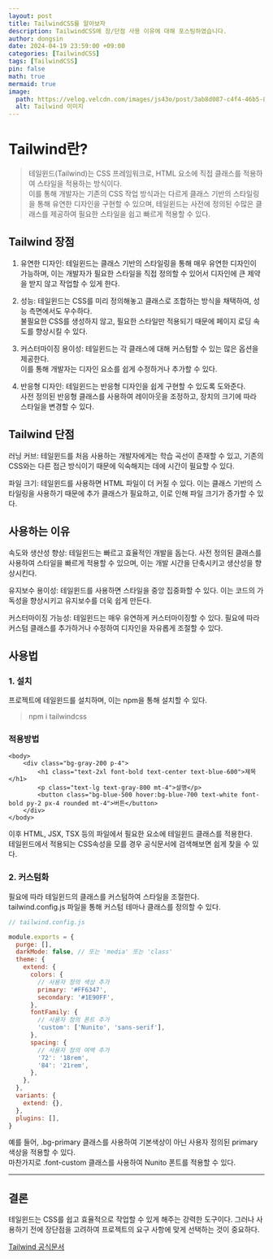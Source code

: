 ```yaml
---
layout: post
title: TailwindCSS를 알아보자
description: TailwindCSS에 장/단점 사용 이유에 대해 포스팅하였습니다.
author: dongsin
date: 2024-04-19 23:59:00 +09:00
categories: [TailwindCSS]
tags: [TailwindCSS]
pin: false
math: true
mermaid: true
image:
  path: https://velog.velcdn.com/images/js43o/post/3ab8d087-c4f4-46b5-8f65-6d5e1736b58e/image.png
  alt: Tailwind 이미지
---
```




# Tailwind란?
<!-- h1 -->

> 테일윈드(Tailwind)는 CSS 프레임워크로, HTML 요소에 직접 클래스를 적용하여 스타일을 적용하는 방식이다. <br />
이를 통해 개발자는 기존의 CSS 작업 방식과는 다르게 클래스 기반의 스타일링을 통해 유연한 디자인을 구현할 수 있으며, 테일윈드는 사전에 정의된 수많은 클래스를 제공하여 필요한 스타일을 쉽고 빠르게 적용할 수 있다.


## Tailwind 장점
 1. 유연한 디자인: 테일윈드는 클래스 기반의 스타일링을 통해 매우 유연한 디자인이 가능하며, 이는 개발자가 필요한 스타일을 직접 정의할 수 있어서 디자인에 큰 제약을 받지 않고 작업할 수 있게 한다.

2. 성능: 테일윈드는 CSS를 미리 정의해놓고 클래스로 조합하는 방식을 채택하여, 성능 측면에서도 우수하다. 
<br />불필요한 CSS를 생성하지 않고, 필요한 스타일만 적용되기 때문에 페이지 로딩 속도를 향상시킬 수 있다.

3. 커스터마이징 용이성: 테일윈드는 각 클래스에 대해 커스텀할 수 있는 많은 옵션을 제공한다.<br /> 이를 통해 개발자는 디자인 요소를 쉽게 수정하거나 추가할 수 있다.

 4. 반응형 디자인: 테일윈드는 반응형 디자인을 쉽게 구현할 수 있도록 도와준다.<br /> 사전 정의된 반응형 클래스를 사용하여 레이아웃을 조정하고, 장치의 크기에 따라 스타일을 변경할 수 있다.

## Tailwind 단점
러닝 커브: 테일윈드를 처음 사용하는 개발자에게는 학습 곡선이 존재할 수 있고, 기존의 CSS와는 다른 접근 방식이기 때문에 익숙해지는 데에 시간이 필요할 수 있다.

파일 크기: 테일윈드를 사용하면 HTML 파일이 더 커질 수 있다. 이는 클래스 기반의 스타일링을 사용하기 때문에 추가 클래스가 필요하고, 이로 인해 파일 크기가 증가할 수 있다.

## 사용하는 이유

속도와 생산성 향상: 테일윈드는 빠르고 효율적인 개발을 돕는다. 사전 정의된 클래스를 사용하여 스타일을 빠르게 적용할 수 있으며, 이는 개발 시간을 단축시키고 생산성을 향상시킨다.

 유지보수 용이성: 테일윈드를 사용하면 스타일을 중앙 집중화할 수 있다. 이는 코드의 가독성을 향상시키고 유지보수를 더욱 쉽게 만든다.

 커스터마이징 가능성: 테일윈드는 매우 유연하게 커스터마이징할 수 있다. 필요에 따라 커스텀 클래스를 추가하거나 수정하여 디자인을 자유롭게 조절할 수 있다.


## 사용법

### 1. 설치
프로젝트에 테일윈드를 설치하며, 이는 npm을 통해 설치할 수 있다.
> npm i tailwindcss


### 적용방법

```tsx
<body>
    <div class="bg-gray-200 p-4">
        <h1 class="text-2xl font-bold text-center text-blue-600">제목</h1>
        <p class="text-lg text-gray-800 mt-4">설명</p>
        <button class="bg-blue-500 hover:bg-blue-700 text-white font-bold py-2 px-4 rounded mt-4">버튼</button>
    </div>
</body>
```

이후 HTML, JSX, TSX 등의 파일에서 필요한 요소에 테일윈드 클래스를 적용한다.<br />
테일윈드에서 적용되는 CSS속성을 모를 경우 공식문서에 검색해보면 쉽게 찾을 수 있다.


### 2. 커스텀화

필요에 따라 테일윈드의 클래스를 커스텀하여 스타일을 조절한다.<br />tailwind.config.js 파일을 통해 커스텀 테마나 클래스를 정의할 수 있다.

```js
// tailwind.config.js

module.exports = {
  purge: [],
  darkMode: false, // 또는 'media' 또는 'class'
  theme: {
    extend: {
      colors: {
        // 사용자 정의 색상 추가
        primary: '#FF6347',
        secondary: '#1E90FF',
      },
      fontFamily: {
        // 사용자 정의 폰트 추가
        'custom': ['Nunito', 'sans-serif'],
      },
      spacing: {
        // 사용자 정의 여백 추가
        '72': '18rem',
        '84': '21rem',
      },
    },
  },
  variants: {
    extend: {},
  },
  plugins: [],
}

```


 예를 들어, .bg-primary 클래스를 사용하여 기본색상이 아닌 사용자 정의된 primary 색상을 적용할 수 있다.<br /> 마찬가지로 .font-custom 클래스를 사용하여 Nunito 폰트를 적용할 수 있다.

***

## 결론
테일윈드는 CSS를 쉽고 효율적으로 작업할 수 있게 해주는 강력한 도구이다. 그러나 사용하기 전에 장단점을 고려하여 프로젝트의 요구 사항에 맞게 선택하는 것이 중요하다.

[Tailwind 공식문서](https://tailwindcss.com/docs/installation)